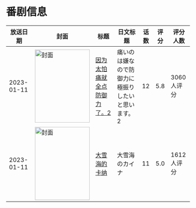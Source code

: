 # 番剧信息

|放送日期|封面|标题|日文标题|话数|评分|评分人数|
|---|---|---|---|---|---|---|
|2023-01-11|<img src="//lain.bgm.tv/pic/cover/c/a5/3c/302766_Vqzpu.jpg" alt="封面" style="width:150px;height:200px;object-fit:cover;">|[因为太怕痛就全点防御力了。2](https://bangumi.tv/subject/302766)|痛いのは嫌なので防御力に極振りしたいと思います。2|12|5.8|3060人评分|
|2023-01-11|<img src="//lain.bgm.tv/pic/cover/c/de/2a/366250_4d4tj.jpg" alt="封面" style="width:150px;height:200px;object-fit:cover;">|[大雪海的卡纳](https://bangumi.tv/subject/366250)|大雪海のカイナ|11|5.0|1612人评分|
